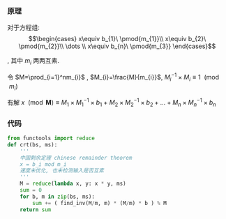 ### 原理

对于方程组: $$\begin{cases}
x\equiv b_{1}\ \pmod{m_{1}}\\
x\equiv b_{2}\ \pmod{m_{2}}\\
\dots \\
x\equiv b_{n}\ \pmod{m_{3}}
\end{cases}$$

, 其中 $m_{i}$ 两两互素.

令 $M=\prod_{i=1}^nm_{i}$ , $M_{i}=\frac{M}{m_{i}}$, $M_{i}^{-1}\times M_{i}\equiv 1\ \pmod{m_{i}}$

有解 $x\ \pmod{\mathbf{M}}\equiv M_{1}\times M_{1}^{-1}\times b_{1}\ +\ M_{2}\times M_{2}^{-1}\times b_{2}+\dots+M_{n}\times M_{n}^{-1}\times b_{n}$

### 代码

```python
from functools import reduce
def crt(bs, ms):
    '''
    中国剩余定理 chinese remainder theorem
    x = b_i mod m_i
    速度未优化, 也未检测输入是否互素
    '''
    M = reduce(lambda x, y: x * y, ms)
    sum = 0
    for b, m in zip(bs, ms):
        sum += ( find_inv(M/m, m) * (M/m) * b ) % M
    return sum
```